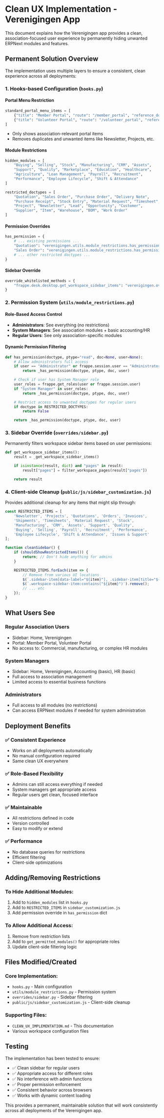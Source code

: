 # Clean UX Implementation - Verenigingen App

This document explains how the Verenigingen app provides a clean, association-focused user experience by permanently hiding unwanted ERPNext modules and features.

## Permanent Solution Overview

The implementation uses multiple layers to ensure a consistent, clean experience across all deployments:

### 1. **Hooks-based Configuration** (`hooks.py`)

#### Portal Menu Restriction
```python
standard_portal_menu_items = [
    {"title": "Member Portal", "route": "/member_portal", "reference_doctype": "", "role": "Verenigingen Member"},
    {"title": "Volunteer Portal", "route": "/volunteer_portal", "reference_doctype": "", "role": "Verenigingen Volunteer"}
]
```
- Only shows association-relevant portal items
- Removes duplicates and unwanted items like Newsletter, Projects, etc.

#### Module Restrictions
```python
hidden_modules = [
    "Buying", "Selling", "Stock", "Manufacturing", "CRM", "Assets",
    "Support", "Quality", "Marketplace", "Education", "Healthcare",
    "Agriculture", "Loan Management", "Payroll", "Recruitment",
    "Performance", "Employee Lifecycle", "Shift & Attendance"
]

restricted_doctypes = [
    "Quotation", "Sales Order", "Purchase Order", "Delivery Note",
    "Purchase Receipt", "Stock Entry", "Material Request", "Timesheet",
    "Project", "Newsletter", "Lead", "Opportunity", "Customer",
    "Supplier", "Item", "Warehouse", "BOM", "Work Order"
]
```

#### Permission Overrides
```python
has_permission = {
    # ... existing permissions ...
    "Quotation": "verenigingen.utils.module_restrictions.has_permission",
    "Sales Order": "verenigingen.utils.module_restrictions.has_permission",
    # ... other restricted doctypes ...
}
```

#### Sidebar Override
```python
override_whitelisted_methods = {
    "frappe.desk.desktop.get_workspace_sidebar_items": "verenigingen.overrides.sidebar.get_workspace_sidebar_items"
}
```

### 2. **Permission System** (`utils/module_restrictions.py`)

#### Role-Based Access Control
- **Administrators**: See everything (no restrictions)
- **System Managers**: See association modules + basic accounting/HR
- **Regular Users**: See only association-specific modules

#### Dynamic Permission Filtering
```python
def has_permission(doctype, ptype="read", doc=None, user=None):
    # Allow administrators full access
    if user == "Administrator" or frappe.session.user == "Administrator":
        return _has_permission(doctype, ptype, doc, user)

    # Check if user has System Manager role
    user_roles = frappe.get_roles(user or frappe.session.user)
    if "System Manager" in user_roles:
        return _has_permission(doctype, ptype, doc, user)

    # Restrict access to unwanted doctypes for regular users
    if doctype in RESTRICTED_DOCTYPES:
        return False

    return _has_permission(doctype, ptype, doc, user)
```

### 3. **Sidebar Override** (`overrides/sidebar.py`)

Permanently filters workspace sidebar items based on user permissions:

```python
def get_workspace_sidebar_items():
    result = _get_workspace_sidebar_items()

    if isinstance(result, dict) and "pages" in result:
        result["pages"] = filter_workspace_pages(result["pages"])

    return result
```

### 4. **Client-side Cleanup** (`public/js/sidebar_customization.js`)

Provides additional cleanup for any items that might slip through:

```javascript
const RESTRICTED_ITEMS = [
    'Newsletter', 'Projects', 'Quotations', 'Orders', 'Invoices',
    'Shipments', 'Timesheets', 'Material Request', 'Stock',
    'Manufacturing', 'CRM', 'Assets', 'Support', 'Quality',
    'Buying', 'Selling', 'Payroll', 'Recruitment', 'Performance',
    'Employee Lifecycle', 'Shift & Attendance', 'Issues & Support'
];

function cleanSidebar() {
    if (shouldShowRestrictedItems()) {
        return; // Don't hide anything for admins
    }

    RESTRICTED_ITEMS.forEach(item => {
        // Remove from various UI locations
        $(`.sidebar-item[data-label="${item}"], .sidebar-item[title="${item}"]`).remove();
        $(`.workspace-sidebar-item:contains("${item}")`).remove();
        // ... etc
    });
}
```

## What Users See

### **Regular Association Users**
- Sidebar: Home, Verenigingen
- Portal: Member Portal, Volunteer Portal
- No access to: Commercial, manufacturing, or complex HR modules

### **System Managers**
- Sidebar: Home, Verenigingen, Accounting (basic), HR (basic)
- Full access to association management
- Limited access to essential business functions

### **Administrators**
- Full access to all modules (no restrictions)
- Can access ERPNext modules if needed for system administration

## Deployment Benefits

### ✅ **Consistent Experience**
- Works on all deployments automatically
- No manual configuration required
- Same clean UX everywhere

### ✅ **Role-Based Flexibility**
- Admins can still access everything if needed
- System managers get appropriate access
- Regular users get clean, focused interface

### ✅ **Maintainable**
- All restrictions defined in code
- Version controlled
- Easy to modify or extend

### ✅ **Performance**
- No database queries for restrictions
- Efficient filtering
- Client-side optimizations

## Adding/Removing Restrictions

### To Hide Additional Modules:
1. Add to `hidden_modules` list in `hooks.py`
2. Add to `RESTRICTED_ITEMS` in `sidebar_customization.js`
3. Add permission override in `has_permission` dict

### To Allow Additional Access:
1. Remove from restriction lists
2. Add to `get_permitted_modules()` for appropriate roles
3. Update client-side filtering logic

## Files Modified/Created

### Core Implementation:
- `hooks.py` - Main configuration
- `utils/module_restrictions.py` - Permission system
- `overrides/sidebar.py` - Sidebar filtering
- `public/js/sidebar_customization.js` - Client-side cleanup

### Supporting Files:
- `CLEAN_UX_IMPLEMENTATION.md` - This documentation
- Various workspace configuration files

## Testing

The implementation has been tested to ensure:
- ✅ Clean sidebar for regular users
- ✅ Appropriate access for different roles
- ✅ No interference with admin functions
- ✅ Proper permission enforcement
- ✅ Consistent behavior across browsers
- ✅ Works with dynamic content loading

This provides a permanent, maintainable solution that will work consistently across all deployments of the Verenigingen app.
